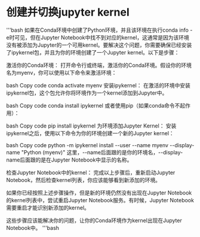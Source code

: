 # 创建并切换jupyter kernel

'''bash
如果在Conda环境中创建了Python环境，并且该环境在执行conda info -e时可见，但在Jupyter Notebook中找不到对应的kernel，这通常是因为该环境没有被添加为Jupyter的一个可用kernel。要解决这个问题，你需要确保已经安装了ipykernel包，并且为你的环境创建了一个Jupyter kernel。以下是步骤：

激活你的Conda环境：
打开命令行或终端，激活你的Conda环境。假设你的环境名为myenv，你可以使用以下命令来激活环境：

bash
Copy code
conda activate myenv
安装ipykernel：
在激活的环境中安装ipykernel包，这个包允许你将环境作为一个kernel添加到Jupyter中。

bash
Copy code
conda install ipykernel
或者使用pip（如果conda命令不起作用）：

bash
Copy code
pip install ipykernel
为环境添加Jupyter Kernel：
安装ipykernel之后，使用以下命令为你的环境创建一个新的Jupyter kernel：

bash
Copy code
python -m ipykernel install --user --name myenv --display-name "Python (myenv)"
这里，--name后面跟的是你的环境名，--display-name后面跟的是在Jupyter Notebook中显示的名称。

检查Jupyter Notebook中的kernel：
完成以上步骤后，重新启动Jupyter Notebook，然后检查kernel列表，你应该能够看到新添加的环境。

如果你已经按照上述步骤操作，但是新的环境仍然没有出现在Jupyter Notebook的kernel列表中，尝试重启Jupyter Notebook服务。有时候，Jupyter Notebook需要重启才能识别新添加的kernel。

这些步骤应该能解决你的问题，让你的Conda环境作为kernel出现在Jupyter Notebook中。
'''bash
